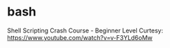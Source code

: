 # bash
Shell Scripting Crash Course - Beginner Level Curtesy: https://www.youtube.com/watch?v=v-F3YLd6oMw
